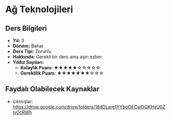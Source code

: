 # Ağ Teknolojileri

## Ders Bilgileri

- **Yıl:** 3
- **Dönem:** Bahar
- **Ders Tipi:** Zorunlu
- **Hakkında:** Gerekli bir ders ama aşırı ezber.
- **Yıldız Sayıları:**
  - **Kolaylık Puanı:** ★★★★★☆☆☆☆☆
  - **Gereklilik Puanı:** ★★★★★★★☆☆☆


## Faydalı Olabilecek Kaynaklar

- çıkmışlar: https://drive.google.com/drive/folders/18dDLare1YYboOECajOGKHxU0Zlv0cRWh
